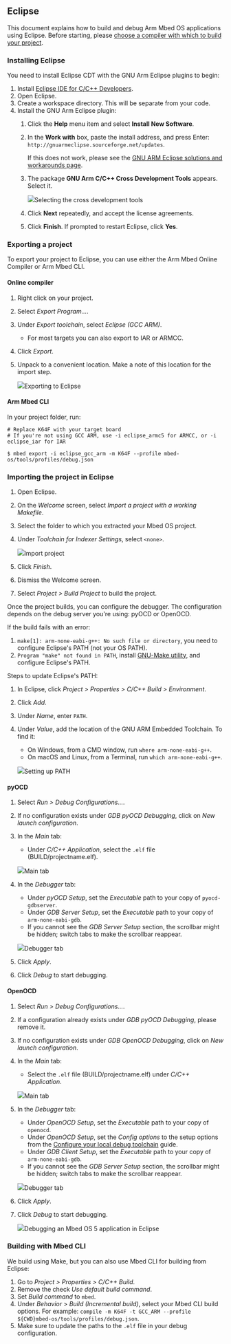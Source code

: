 ## Eclipse

This document explains how to build and debug Arm Mbed OS applications using Eclipse. Before starting, please [choose a compiler with which to build your project](/docs/v5.10/tools/index.html#compiler-versions).

### Installing Eclipse

You need to install Eclipse CDT with the GNU Arm Eclipse plugins to begin:

1. Install [Eclipse IDE for C/C++ Developers](http://www.eclipse.org/downloads/eclipse-packages/).
1. Open Eclipse.
1. Create a workspace directory. This will be separate from your code.
1. Install the GNU Arm Eclipse plugin:
    1. Click the **Help** menu item and select **Install New Software**.
    1. In the **Work with** box, paste the install address, and press Enter: `http://gnuarmeclipse.sourceforge.net/updates`.

    	If this does not work, please see the [GNU ARM Eclipse solutions and workarounds page](http://gnuarmeclipse.github.io/blog/2016/12/02/plugins-install-issue/).
    1. The package **GNU Arm C/C++ Cross Development Tools** appears. Select it.

        <span class="images">![](https://s3-us-west-2.amazonaws.com/mbed-os-docs-images/eclipse2.png)<span>Selecting the cross development tools</span></span>
    1. Click **Next** repeatedly, and accept the license agreements.
    1. Click **Finish**. If prompted to restart Eclipse, click **Yes**.

### Exporting a project

To export your project to Eclipse, you can use either the Arm Mbed Online Compiler or Arm Mbed CLI.

#### Online compiler

1. Right click on your project.
1. Select *Export Program...*.
1. Under *Export toolchain*, select *Eclipse (GCC ARM)*.
    - For most targets you can also export to IAR or ARMCC.
1. Click *Export*.
1. Unpack to a convenient location. Make a note of this location for the import step.

    <span class="images">![](https://s3-us-west-2.amazonaws.com/mbed-os-docs-images/eclipse1.png)<span>Exporting to Eclipse</span></span>

#### Arm Mbed CLI

In your project folder, run:

```
# Replace K64F with your target board
# If you're not using GCC ARM, use -i eclipse_armc5 for ARMCC, or -i eclipse_iar for IAR

$ mbed export -i eclipse_gcc_arm -m K64F --profile mbed-os/tools/profiles/debug.json
```

### Importing the project in Eclipse

1. Open Eclipse.
1. On the *Welcome* screen, select *Import a project with a working Makefile*.
1. Select the folder to which you extracted your Mbed OS project.
1. Under *Toolchain for Indexer Settings*, select `<none>`.

    <span class="images">![](https://s3-us-west-2.amazonaws.com/mbed-os-docs-images/eclipse3.png)<span>Import project</span></span>
1. Click *Finish*.
1. Dismiss the Welcome screen.
1. Select *Project > Build Project* to build the project.

Once the project builds, you can configure the debugger. The configuration depends on the debug server you're using: pyOCD or OpenOCD.

If the build fails with an error:

1. `make[1]: arm-none-eabi-g++: No such file or directory`, you need to configure Eclipse's PATH (not your OS PATH).
1. `Program "make" not found in PATH`, install [GNU-Make utility](http://gnuwin32.sourceforge.net/packages/make.htm), and configure Eclipse's PATH.

Steps to update Eclipse's PATH:

1. In Eclipse, click *Project > Properties > C/C++ Build > Environment*.
1. Click *Add*.
1. Under *Name*, enter `PATH`.
1. Under *Value*, add the location of the GNU ARM Embedded Toolchain. To find it:
    - On Windows, from a CMD window, run `where arm-none-eabi-g++`.
    - On macOS and Linux, from a Terminal, run `which arm-none-eabi-g++`.

    <span class="images">![](https://s3-us-west-2.amazonaws.com/mbed-os-docs-images/eclipse4.png)<span>Setting up PATH</span></span>

#### pyOCD

1. Select *Run > Debug Configurations...*.
1. If no configuration exists under *GDB pyOCD Debugging*, click on *New launch configuration*.
1. In the *Main* tab:
    - Under *C/C++ Application*, select the `.elf` file (BUILD/projectname.elf).

    <span class="images">![](https://s3-us-west-2.amazonaws.com/mbed-os-docs-images/eclipse5.png)<span>Main tab</span></span>
1. In the *Debugger* tab:
    - Under *pyOCD Setup*, set the *Executable* path to your copy of `pyocd-gdbserver`.
    - Under *GDB Server Setup*, set the *Executable* path to your copy of `arm-none-eabi-gdb`.
    - If you cannot see the *GDB Server Setup* section, the scrollbar might be hidden; switch tabs to make the scrollbar reappear.

    <span class="images">![](https://s3-us-west-2.amazonaws.com/mbed-os-docs-images/eclipse6.png)<span>Debugger tab</span></span>
1. Click *Apply*.
1. Click *Debug* to start debugging.

#### OpenOCD

1. Select *Run > Debug Configurations...*.
1. If a configuration already exists under *GDB pyOCD Debugging*, please remove it.
1. If no configuration exists under *GDB OpenOCD Debugging*, click on *New launch configuration*.
1. In the *Main* tab:
    - Select the `.elf` file (BUILD/projectname.elf) under *C/C++ Application*.

    <span class="images">![](https://s3-us-west-2.amazonaws.com/mbed-os-docs-images/eclipse7.png)<span>Main tab</span></span>
1. In the *Debugger* tab:
    - Under *OpenOCD Setup*, set the *Executable* path to your copy of `openocd`.
    - Under *OpenOCD Setup*, set the *Config options* to the setup options from the [Configure your local debug toolchain](https://os.mbed.com/docs/v5.10/tools/exporting.html) guide.
    -  Under *GDB Client Setup*, set the *Executable* path to your copy of `arm-none-eabi-gdb`.
    - If you cannot see the *GDB Server Setup* section, the scrollbar might be hidden; switch tabs to make the scrollbar reappear.

    <span class="images">![](https://s3-us-west-2.amazonaws.com/mbed-os-docs-images/eclipse8.png)<span>Debugger tab</span></span>
1. Click *Apply*.
1. Click *Debug* to start debugging.

    <span class="images">![](https://s3-us-west-2.amazonaws.com/mbed-os-docs-images/eclipse9.png)<span>Debugging an Mbed OS 5 application in Eclipse</span></span>

### Building with Mbed CLI

We build using Make, but you can also use Mbed CLI for building from Eclipse:

1. Go to *Project > Properties > C/C++ Build*.
1. Remove the check *Use default build command*.
1. Set *Build command* to `mbed`.
1. Under *Behavior* > *Build (Incremental build)*, select your Mbed CLI build options. For example: `compile -m K64F -t GCC_ARM --profile ${CWD}mbed-os/tools/profiles/debug.json`.
1. Make sure to update the paths to the `.elf` file in your debug configuration.
